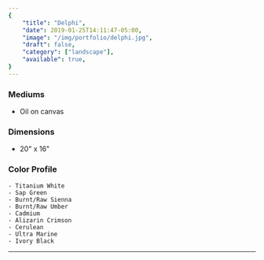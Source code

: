 ```yaml
---
{
    "title": "Delphi",
    "date": 2019-01-25T14:11:47-05:00,
    "image": "/img/portfolio/delphi.jpg",
    "draft": false,
    "category": ["landscape"],
    "available": true,
}
---
```


### Mediums
- Oil on canvas

### Dimensions
- 20" x 16"

### Color Profile
    - Titanium White
    - Sap Green
    - Burnt/Raw Sienna
    - Burnt/Raw Umber
    - Cadmium
    - Alizarin Crimson
    - Cerulean 
    - Ultra Marine 
    - Ivory Black
---